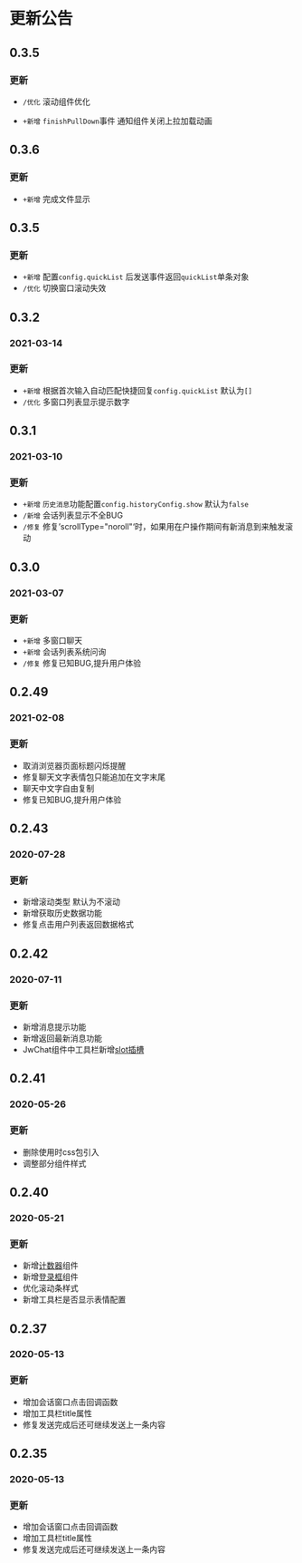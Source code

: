 # 更新公告
## 0.3.5
### 更新
- `/优化` 滚动组件优化
+ `+新增` `finishPullDown`事件 通知组件关闭上拉加载动画
## 0.3.6
### 更新
- `+新增` 完成文件显示
## 0.3.5
### 更新
- `+新增` 配置`config.quickList` 后发送事件返回`quickList`单条对象
- `/优化` 切换窗口滚动失效
## 0.3.2

### 2021-03-14

### 更新
- `+新增` 根据首次输入自动匹配快捷回复`config.quickList` 默认为`[]`
- `/优化` 多窗口列表显示提示数字

## 0.3.1

### 2021-03-10

### 更新
- `+新增` `历史消息`功能配置`config.historyConfig.show` 默认为`false`
- `/新增` 会话列表显示不全BUG
- `/修复` 修复’scrollType="noroll"‘时，如果用在户操作期间有新消息到来触发滚动

## 0.3.0

### 2021-03-07

### 更新
- `+新增` 多窗口聊天
- `+新增` 会话列表系统问询
- `/修复` 修复已知BUG,提升用户体验

## 0.2.49

### 2021-02-08

### 更新

- 取消浏览器页面标题闪烁提醒
- 修复聊天文字表情包只能追加在文字末尾
- 聊天中文字自由复制
- 修复已知BUG,提升用户体验

## 0.2.43

### 2020-07-28

### 更新

- 新增滚动类型 默认为不滚动
- 新增获取历史数据功能
- 修复点击用户列表返回数据格式

## 0.2.42

### 2020-07-11

### 更新

- 新增消息提示功能
- 新增返回最新消息功能
- JwChat组件中工具栏新增[slot插槽](chat)

## 0.2.41

### 2020-05-26

### 更新

- 删除使用时css包引入
- 调整部分组件样式

## 0.2.40

### 2020-05-21

### 更新

- 新增[计数器](count)组件
- 新增[登录框](login)组件
- 优化滚动条样式
- 新增工具栏是否显示表情配置

## 0.2.37

### 2020-05-13

### 更新

- 增加会话窗口点击回调函数
- 增加工具栏title属性
- 修复发送完成后还可继续发送上一条内容

## 0.2.35

### 2020-05-13

### 更新

- 增加会话窗口点击回调函数
- 增加工具栏title属性
- 修复发送完成后还可继续发送上一条内容
